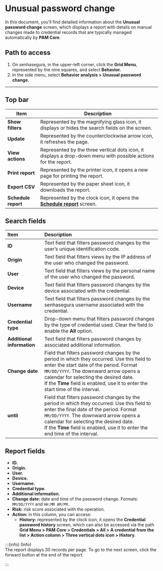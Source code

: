 # Unusual password change

In this document, you’ll find detailed information about the **Unusual password change** screen, which displays a report with details on manual changes made to credential records that are typically managed automatically by **PAM Core**.

## **Path to access**

1. On senhasegura, in the upper-left corner, click the **Grid Menu**, represented by the nine squares, and select **Behavior.**  
2. In the side menu, select **Behavior analysis > Unusual password change.**

***
## **Top bar**

| Item | Description |
| ----- | ----- |
| **Show filters** | Represented by the magnifying glass icon, it displays or hides the search fields on the screen. |
| **Update** | Represented by the counterclockwise arrow icon, it refreshes the page. |
| **View actions** | Represented by the three vertical dots icon, it displays a drop-down menu with possible actions for the report. |
| **Print report** | Represented by the printer icon, it opens a new page for printing the report. |
| **Export CSV** | Represented by the paper sheet icon, it downloads the report. |
| **Schedule report** | Represented by the clock icon, it opens the [**Schedule report**](/v3-33/docs/general-information-how-to-issue-download-and-schedule-device-reports) screen. |

## **Search fields**

| Item | Description |
| :---- | :---- |
| **ID** | Text field that filters password changes by the user’s unique identification code.  |
| **Origin** | Text field that filters views by the IP address of the user who changed the password.  |
| **User** | Text field that filters views by the personal name of the user who changed the password.  |
| **Device** | Text field that filters password changes by the device associated with the credential.  |
| **Username** | Text field that filters password changes by the senhasegura username associated with the credential. |
| **Credential type** | Drop-down menu that filters password changes by the type of credential used. Clear the field to enable the **All** option.  |
| **Additional information** | Text field that filters password changes by associated additional information.  |
| **Change date** | Field that filters password changes by the period in which they occurred. Use this field to enter the start date of the period. Format `MM/DD/YYYY`. The downward arrow opens a calendar for selecting the desired date. <br> If the **Time** field is enabled, use it to enter the start time of the interval. |
| **until** | Field that filters password changes by the period in which they occurred. Use this field to enter the final date of the period. Format `MM/DD/YYYY`. The downward arrow opens a calendar for selecting the desired date. <br>If the **Time** field is enabled, use it to enter the end time of the interval.  |

## **Report fields**

* **ID.**  
* **Origin.**  
* **User.**  
* **Device.**  
* **Username.**  
* **Credential type.**  
* **Additional information.**  
* **Change date:** date and time of the password change. Formats: `MM/DD/YYYY` and `HH:MM AM/PM.`  
* **Risk:** risk score associated with the operation.  
* **Action:**  in this column, you can access:  
  * **History:** represented by the clock icon, it opens the **Credential password history** screen, which can also be accessed via the path **Grid Menu > PAM Core > Credentials > All > A credential from the list > Action column > Three vertical dots icon > History**.  
    

:::(info) (Info)  
The report displays 30 records per page. To go to the next screen, click the forward button at the end of the report.

:::
